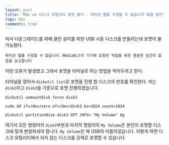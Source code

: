 ```yaml
---
layout: post
title: "Mac os 디스크 유틸리티 포맷 불가 - 파티션 맵을 수정할 수 없습니다 해결 방안"
tags: Mac
comments: true
---
```


빅서 다운그레이드를 위해 클린 설치를 위한 USB 시동 디스크를 만들려는데 포맷이 불가능했다.

`파티션 맵을 수정할 수 없습니다.`
`MediaKit이 기기에 요청된 작업을 위한 충분한 공간이 없음을 보고합니다`

이런 오류가 발생했고 그래서 포맷을 터미널로 하는 방법을 적어두려고 한다.

터미널을 열어서 `diskutil list`로 포맷을 진행 할 디스크의 번호를 확인한다.
저는 `disk3`이고 `disk3`을 기준으로 포맷 진행하겠습니다.

`diskutil unmountDisk force disk3`

`sudo dd if=/dev/zero of=/dev/disk3 bs=1024 count=1024`

`diskutil partitionDisk disk3 GPT JHFS+ "My Volume" 0g`

여기서 모든 명령어의 `disk3`부분과 마지막 명령어의 `My Volume`은 본인이 포맷할 디스크에 맞게 변경하셔야 합니다. `My Volume`은 제 USB의 이름이었습니다. 이렇게 하면 디스크 유틸리티에서 되지 않는 디스크를 강제로 포맷할 수 있습니다.